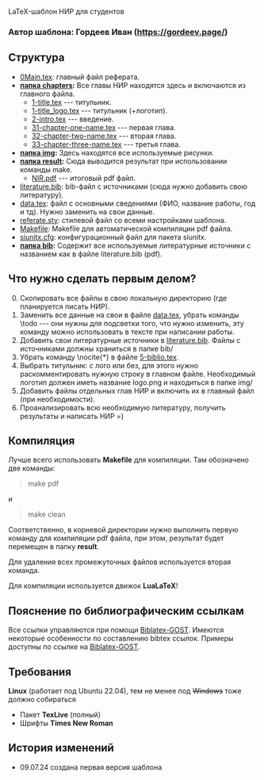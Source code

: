 LaTeX-шаблон НИР для студентов

### Автор шаблона: Гордеев Иван (https://gordeev.page/)

## Структура
* [0Main.tex](0Main.tex): главный файл реферата.
* **[папка chapters](chapters/):** Все главы НИР находятся здесь и включаются из главного файла.
	* [1-title.tex](chapters/1-title.tex) --- титульник.
	* [1-title_logo.tex](chapters/1-title_logo.tex) --- титульник (+логотип).
	* [2-intro.tex](chapters/2-intro.tex) --- введение.
	* [31-chapter-one-name.tex](chapters/31-chapter-one.tex) --- первая глава.
	* [32-chapter-two-name.tex](chapters/32-chapter-two.tex) --- вторая глава.
	* [33-chapter-three-name.tex](chapters/33-chapter-three.tex) --- третья глава.
* **[папка img](img/):** Здесь находятся все используемые рисунки.
* **[папка result](result/):** Сюда выводится результат при использовании команды make.
	* [NIR.pdf](result/Referate.pdf) --- итоговый pdf файл.
* [literature.bib](literature.bib): bib-файл с источниками (сюда нужно добавить свою литературу).
* [data.tex](data.tex): файл с основными сведениями (ФИО, название работы, год и тд). Нужно заменить на свои данные.
* [referate.sty](referate.sty): стилевой файл со всеми настройками шаблона.
* [Makefile](Makefile): Makefile для автоматической компиляции pdf файла.
* [siunitx.cfg](siunitx.cfg): конфигурационный файл для пакета siunitx.
* **[папка bib](bib/):** Содержит все используемые литературные источники с названием как в файле literature.bib (pdf).

## Что нужно сделать первым делом?
0. Скопировать все файлы в свою локальную директорию (где планируется писать НИР).
1. Заменить все данные на свои в файле [data.tex](data.tex), убрать команды \todo --- они нужны для подсветки того, что нужно изменить, эту команду можно использовать в тексте при написании работы.
2. Добавить свои литературные источники в [literature.bib](literature.bib). Файлы с источниками должны храниться в папке bib/
3. Убрать команду \nocite{\*} в файле [5-biblio.tex](chapters/5-biblio.tex).
4. Выбрать титульник: с лого или без, для этого нужно раскомментировать нужную строку в главном файле. Необходимый логотип должен иметь название logo.png и находиться в папке img/
5. Добавить файлы отдельных глав НИР и включить их в главный файл (при необходимости).
6. Проанализировать всю необходимую литературу, получить результаты и написать НИР =)

## Компиляция
Лучше всего использовать **Makefile** для компиляции. Там обозначено две команды:

> make pdf

и

> make clean

Соответственно, в корневой директории нужно выполнить первую команду для компиляции pdf файла, при этом, результат будет перемещен в папку **result**.

Для удаления всех промежуточных файлов используется вторая команда.

Для компиляции используется движок **LuaLaTeX**!

## Пояснение по библиографическим ссылкам

Все ссылки управляются при помощи [Biblatex-GOST](https://ctan.math.illinois.edu/macros/latex/contrib/biblatex-contrib/biblatex-gost/doc/biblatex-gost.pdf). Имеются некоторые особенности по составлению bibtex ссылок. Примеры доступны по ссылке на [Biblatex-GOST](https://ctan.math.illinois.edu/macros/latex/contrib/biblatex-contrib/biblatex-gost/doc/biblatex-gost.pdf).

## Требования
**Linux** (работает под Ubuntu 22.04), тем не менее под ~~Windows~~ тоже должно собираться
* Пакет **TexLive** (полный)
* Шрифты **Times New Roman** 

## История изменений
* 09.07.24 создана первая версия шаблона
